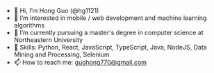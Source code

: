 - 👋 Hi, I’m Hong Guo (@hg1121)
- 👀 I’m interested in mobile / web development and machine learning algorithms
- 🌱 I’m currently pursuing a master's degree in computer science at Northeastern University
- 🔭 Skills: Python, React, JavaScript, TypeScript, Java, NodeJS, Data Mining and Processing, Selenium
- 📫 How to reach me: guohong770@gmail.com


<!--
**hg1121/hg1121** is a ✨ _special_ ✨ repository because its `README.md` (this file) appears on your GitHub profile.

Here are some ideas to get you started:

- 🔭 I’m currently working on ...
- 🌱 I’m currently learning ...
- 👯 I’m looking to collaborate on ...
- 🤔 I’m looking for help with ...
- 💬 Ask me about ...
- 📫 How to reach me: ...
- 😄 Pronouns: ...
- ⚡ Fun fact: ...
-->
